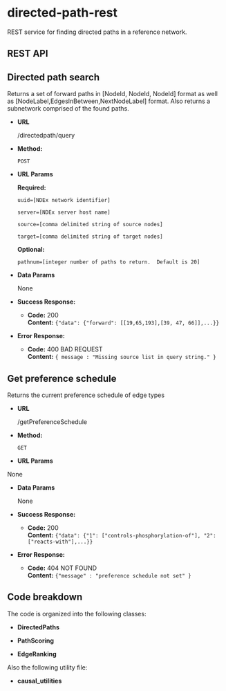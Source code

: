 directed-path-rest
===========

REST service for finding directed paths in a reference network.

## REST API

**Directed path search**
----
  Returns a set of forward paths in [NodeId, NodeId, NodeId] format as well as [NodeLabel,EdgesInBetween,NextNodeLabel] format.  Also returns a subnetwork comprised of the found paths.

* **URL**

  /directedpath/query

* **Method:**

  `POST`
  
*  **URL Params**

   **Required:**
 
   `uuid=[NDEx network identifier]`
   
   `server=[NDEx server host name]`
   
   `source=[comma delimited string of source nodes]`
   
   `target=[comma delimited string of target nodes]`
   
   
   **Optional:**
   
   `pathnum=[integer number of paths to return.  Default is 20]`
 
* **Data Params**

  None

* **Success Response:**

  * **Code:** 200 <br />
    **Content:** `{"data": {"forward": [[19,65,193],[39, 47, 66]],...}}`
 
* **Error Response:**

  * **Code:** 400 BAD REQUEST <br />
    **Content:** `{ message : "Missing source list in query string." }`



**Get preference schedule**
----
  Returns the current preference schedule of edge types

* **URL**

  /getPreferenceSchedule

* **Method:**

  `GET`
  
*  **URL Params**

  None
   
* **Data Params**

  None

* **Success Response:**

  * **Code:** 200 <br />
    **Content:** `{"data": {"1": ["controls-phosphorylation-of"], "2": ["reacts-with"],...}}`
 
* **Error Response:**

  * **Code:** 404 NOT FOUND <br />
    **Content:** `{"message" : "preference schedule not set" }`

**Code breakdown**
----
The code is organized into the following classes:

*  **DirectedPaths**

*  **PathScoring**

*  **EdgeRanking**

Also the following utility file:

*  **causal_utilities**